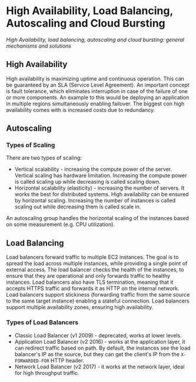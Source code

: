 # High Availability, Load Balancing, Autoscaling and Cloud Bursting

_High Availability, load balancing, autoscaling and cloud bursting: general mechanisms and solutions_

## High Availability

High availability is maximizing uptime and continuous operation. This can be guaranteed by an SLA (Service Level Agreement). An important concept is fault tolerance, which eliminates interruption in case of the failure of one or more components. An example to this would be deploying an application in multiple regions simultaneously enabling failover. The biggest con high availability comes with is increased costs due to redundancy.

## Autoscaling

### Types of Scaling

There are two types of scaling:
* Vertical scalability - increasing the compute power of the server. Vertical scaling has hardware limitation. Increasing the compute power is called scaling up while decreasing is called scaling down.
* Horizontal scalability (elasticity) - increasing the number of servers. It works the best for distributed systems. High availability can be ensured by horizontal scaling. Increasing the number of instances is called scaling out while decreasing them is called scale in.

An autoscaling group handles the horizontal scaling of the instances based on some measurement (e.g. CPU utilization).

## Load Balancing

Load balancers forward traffic to multiple EC2 instances. The goal is to spread the load across multiple instances, while providing a single point of external access. The load balancer checks the health of the instances, to ensure that they are operational and only forwards traffic to healthy instances. Load balancers also have TLS termination, meaning that it accepts HTTPS traffic and forwards it as HTTP on the internal network. Load balancers support stickiness (forwarding traffic from the same source to the same target instance) enabling a stateful connection. Load balancers support multiple availability zones, ensuring high availability.

### Types of Load Balancers

* Classic Load Balancer (v1 2009) - deprecated, works at lower levels.
* Application Load Balancer (v2 2016) - works at the application layer, it can redirect traffic based on path. By default, the instances see the load balancer's IP as the source, but they can get the client's IP from the `X-FORWARDED-FOR` HTTP header.
* Network Load Balancer (v2 2017) - it works at the network layer, ideal for high throughput traffic.
